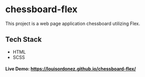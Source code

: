 # chessboard-flex
This project is a web page application chessboard utilizing Flex.

## Tech Stack
- HTML
- SCSS

#### Live Demo: https://louisordonez.github.io/chessboard-flex/
